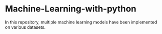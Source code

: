 # Machine-Learning-with-python     
In this repository, multiple machine learning models have been implemented on various datasets.
